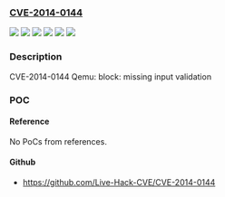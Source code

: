 ### [CVE-2014-0144](https://cve.mitre.org/cgi-bin/cvename.cgi?name=CVE-2014-0144)
![](https://img.shields.io/static/v1?label=Product&message=OpenStack%203%20for%20RHEL%206&color=blue)
![](https://img.shields.io/static/v1?label=Product&message=OpenStack%204%20for%20RHEL%206&color=blue)
![](https://img.shields.io/static/v1?label=Product&message=RHEV%203.X%20Hypervisor%20and%20Agents%20for%20RHEL-6&color=blue)
![](https://img.shields.io/static/v1?label=Product&message=Red%20Hat%20Enterprise%20Linux%206&color=blue)
![](https://img.shields.io/static/v1?label=Version&message=!%202%3A0.12.1.2-2.415.el6_5.8%20&color=brighgreen)
![](https://img.shields.io/static/v1?label=Vulnerability&message=Improper%20Input%20Validation&color=brighgreen)

### Description

CVE-2014-0144 Qemu: block: missing input validation

### POC

#### Reference
No PoCs from references.

#### Github
- https://github.com/Live-Hack-CVE/CVE-2014-0144

